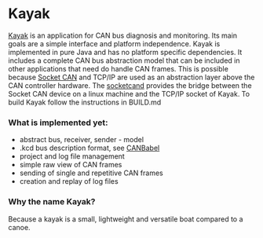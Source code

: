 Kayak
=====

[Kayak](https://github.com/dschanoeh/Kayak) is an application for CAN bus diagnosis and monitoring. Its main goals are a simple interface and platform independence.
Kayak is implemented in pure Java and has no platform specific dependencies. It includes a complete CAN bus abstraction model that can be included in other applications that need do handle CAN frames.
This is possible because [Socket CAN](https://gitorious.org/linux-can) and TCP/IP are used as an abstraction layer above the CAN controller hardware.
The [socketcand](https://github.com/dschanoeh/socketcand) provides the bridge between the Socket CAN device on a linux machine and the TCP/IP socket of Kayak.
To build Kayak follow the instructions in BUILD.md

### What is implemented yet:
* abstract bus, receiver, sender - model
* .kcd bus description format, see [CANBabel](https://github.com/julietkilo/CANBabel)
* project and log file management
* simple raw view of CAN frames
* sending of single and repetitive CAN frames
* creation and replay of log files
 
### Why the name Kayak?
Because a kayak is a small, lightweight and versatile boat compared to a canoe. 
